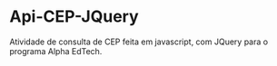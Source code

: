 # Api-CEP-JQuery
Atividade de consulta de CEP feita em javascript, com JQuery para o programa Alpha EdTech.
